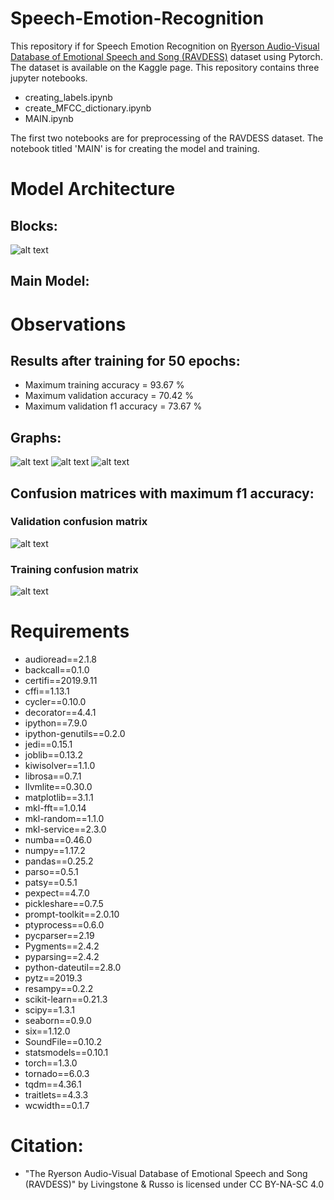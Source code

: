 # Speech-Emotion-Recognition
This repository if for Speech Emotion Recognition on [Ryerson Audio-Visual Database of Emotional Speech and Song (RAVDESS)](https://www.kaggle.com/uwrfkaggler/ravdess-emotional-speech-audio) dataset using Pytorch. The dataset is available on the Kaggle page.
This repository contains three jupyter notebooks.
* creating_labels.ipynb
* create_MFCC_dictionary.ipynb
* MAIN.ipynb

The first two notebooks are for preprocessing of the RAVDESS dataset. The notebook titled 'MAIN' is for creating the model and training.
# Model Architecture
## Blocks:
![alt text](https://github.com/Azithral/Speech-Emotion-Recognition/blob/master/Images/Blocks.jpeg)
## Main Model:

# Observations

## Results after training for 50 epochs:
* Maximum training accuracy = 93.67 %
* Maximum validation accuracy = 70.42 %
* Maximum validation f1 accuracy = 73.67 %
## Graphs:
![alt text](https://github.com/Azithral/Speech-Emotion-Recognition/blob/master/Images/Loss_graph.JPG)
![alt text](https://github.com/Azithral/Speech-Emotion-Recognition/blob/master/Images/accuracy_graph.JPG)
![alt text](https://github.com/Azithral/Speech-Emotion-Recognition/blob/master/Images/f1_accuracy_graph.JPG)
## Confusion matrices with maximum f1 accuracy:
### Validation confusion matrix
![alt text](https://github.com/Azithral/Speech-Emotion-Recognition/blob/master/Images/val_confusion_matrix.JPG)
### Training confusion matrix
![alt text](https://github.com/Azithral/Speech-Emotion-Recognition/blob/master/Images/train_confusion_matrix.JPG)
# Requirements
* audioread==2.1.8
* backcall==0.1.0
* certifi==2019.9.11
* cffi==1.13.1
* cycler==0.10.0
* decorator==4.4.1
* ipython==7.9.0
* ipython-genutils==0.2.0
* jedi==0.15.1
* joblib==0.13.2
* kiwisolver==1.1.0
* librosa==0.7.1
* llvmlite==0.30.0
* matplotlib==3.1.1
* mkl-fft==1.0.14
* mkl-random==1.1.0
* mkl-service==2.3.0
* numba==0.46.0
* numpy==1.17.2
* pandas==0.25.2
* parso==0.5.1
* patsy==0.5.1
* pexpect==4.7.0
* pickleshare==0.7.5
* prompt-toolkit==2.0.10
* ptyprocess==0.6.0
* pycparser==2.19
* Pygments==2.4.2
* pyparsing==2.4.2
* python-dateutil==2.8.0
* pytz==2019.3
* resampy==0.2.2
* scikit-learn==0.21.3
* scipy==1.3.1
* seaborn==0.9.0
* six==1.12.0
* SoundFile==0.10.2
* statsmodels==0.10.1
* torch==1.3.0
* tornado==6.0.3
* tqdm==4.36.1
* traitlets==4.3.3
* wcwidth==0.1.7


# Citation:
*  "The Ryerson Audio-Visual Database of Emotional Speech and Song (RAVDESS)" by Livingstone & Russo is licensed under CC BY-NA-SC 4.0

